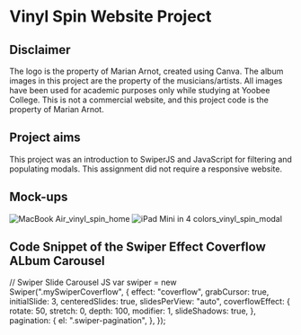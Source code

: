 # Vinyl Spin Website Project

## Disclaimer
The logo is the property of Marian Arnot, created using Canva.  The album images in this project are the property of the musicians/artists. All images have been used for academic purposes only while studying at Yoobee College. This is not a commercial website, and this project code is the property of Marian Arnot.

## Project aims
This project was an introduction to SwiperJS and JavaScript for filtering and populating modals.  This assignment did not require a responsive website.

## Mock-ups
![MacBook Air_vinyl_spin_home](https://user-images.githubusercontent.com/115663122/216279121-46e3b9e7-f098-46bc-b994-ed95ce45120c.png)   ![iPad Mini in 4 colors_vinyl_spin_modal](https://user-images.githubusercontent.com/115663122/216279210-d258f526-5854-4b52-8ac4-418ca4536b16.png)

## Code Snippet of the Swiper Effect Coverflow ALbum Carousel
// Swiper Slide Carousel JS
var swiper = new Swiper(".mySwiperCoverflow", {
    effect: "coverflow",
    grabCursor: true,
    initialSlide: 3,
    centeredSlides: true,
    slidesPerView: "auto",
    coverflowEffect: {
        rotate: 50,
        stretch: 0,
        depth: 100,
        modifier: 1,
        slideShadows: true,
    },
    pagination: {
        el: ".swiper-pagination",
    },
});



